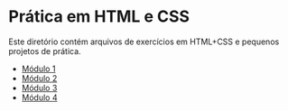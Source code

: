 # Prática em HTML e CSS
 Este diretório contém arquivos de exercícios em HTML+CSS e pequenos projetos de prática.
 
<ul>
    <li>
    <a href="https://sbarbosadiego.github.io/pratica-html-css/modulo-01/index.html">Módulo 1</a>
    </li>
    <li>
    <a href="https://sbarbosadiego.github.io/pratica-html-css/modulo-02/index.html">Módulo 2</a>
    </li>
    <li>
    <a href="https://sbarbosadiego.github.io/pratica-html-css/modulo-03/index.html">Módulo 3</a>
    </li>
    <li>
    <a href="https://sbarbosadiego.github.io/pratica-html-css/modulo-04/index.html">Módulo 4</a>
    </li>
</ul>